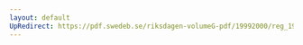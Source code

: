 ```yaml
---
layout: default
UpRedirect: https://pdf.swedeb.se/riksdagen-volumeG-pdf/19992000/reg_19992000/reg_19992000_0236.pdf
---
```

